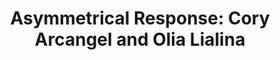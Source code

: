 ---
ee_id_show: '4419'
title: 'Asymmetrical Response: Cory Arcangel and Olia Lialina'
url: asymmetrical-response
live_url:
year: '2016'
venue: Western Front
state_country: Vancouver
type:
dates:
wwwnews:
wwweblast:
www:
pitch: "​First in the x3 shows w/ Olia Lialina."
ps:
credits:
download:
layout: shows
---